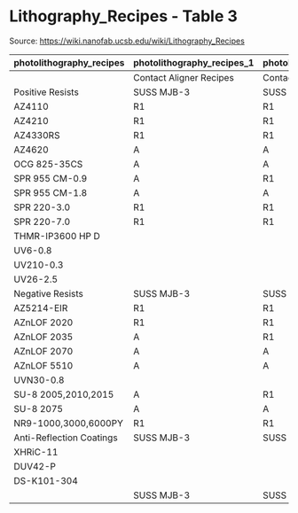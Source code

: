 # Lithography_Recipes - Table 3

Source: https://wiki.nanofab.ucsb.edu/wiki/Lithography_Recipes

| photolithography_recipes   | photolithography_recipes_1   | photolithography_recipes_2   | photolithography_recipes_3   | photolithography_recipes_4   | photolithography_recipes_5   | photolithography_recipes_6   |
|:---------------------------|:-----------------------------|:-----------------------------|:-----------------------------|:-----------------------------|:-----------------------------|:-----------------------------|
|                            | Contact Aligner Recipes      | Contact Aligner Recipes      | Stepper Recipes              | Stepper Recipes              | Stepper Recipes              | Direct-Write Litho. Recipes  |
| Positive Resists           | SUSS MJB-3                   | SUSS MA-6                    | Stepper 1 (GCA 6300)         | Stepper 2 (AutoStep 200)     | Stepper 3 (ASML DUV)         | MLA150 (Heidelberg)          |
| AZ4110                     | R1                           | R1                           | A                            | A                            |                              | R1                           |
| AZ4210                     | R1                           | R1                           | A                            | A                            |                              | A                            |
| AZ4330RS                   | R1                           | R1                           | A                            | A                            |                              | R1                           |
| AZ4620                     | A                            | A                            | A                            | A                            |                              | A                            |
| OCG 825-35CS               | A                            | A                            | A                            | A                            |                              | A                            |
| SPR 955 CM-0.9             | A                            | R1                           | R4                           | R5                           |                              | R4                           |
| SPR 955 CM-1.8             | A                            | A                            | R4                           | R4                           |                              | R4                           |
| SPR 220-3.0                | R1                           | R1                           | R4                           | R4                           |                              | R1                           |
| SPR 220-7.0                | R1                           | R1                           | R4                           | R4                           |                              | R1                           |
| THMR-IP3600 HP D           |                              |                              | A                            | A                            |                              | R1                           |
| UV6-0.8                    |                              |                              |                              |                              | R5                           |                              |
| UV210-0.3                  |                              |                              |                              |                              | R1                           |                              |
| UV26-2.5                   |                              |                              |                              |                              | A                            |                              |
| Negative Resists           | SUSS MJB-3                   | SUSS MA-6                    | Stepper 1 (GCA 6300)         | Stepper 2 (AutoStep 200)     | Stepper 3 (ASML DUV)         | MLA150 (Heidelberg)          |
| AZ5214-EIR                 | R1                           | R1                           | R1                           | R1                           |                              | R1                           |
| AZnLOF 2020                | R1                           | R1                           | R4                           | R4                           |                              | R4                           |
| AZnLOF 2035                | A                            | R1                           | A                            | A                            |                              | A                            |
| AZnLOF 2070                | A                            | A                            | R2                           | A                            |                              | A                            |
| AZnLOF 5510                | A                            | A                            | R1                           | R1                           |                              | A                            |
| UVN30-0.8                  |                              |                              |                              |                              | R6                           |                              |
| SU-8 2005,2010,2015        | A                            | R1                           | A                            | A                            |                              | A                            |
| SU-8 2075                  | A                            | A                            | A                            | A                            |                              | R1                           |
| NR9-1000,3000,6000PY       | R1                           | R1                           | A                            | R4                           |                              | A                            |
| Anti-Reflection Coatings   | SUSS MJB-3                   | SUSS MA-6                    | Stepper 1 (GCA 6300)         | Stepper 2 (AutoStep 200)     | Stepper 3 (ASML DUV)         | MLA150 (Heidelberg)          |
| XHRiC-11                   |                              |                              | A                            | A                            |                              | A                            |
| DUV42-P                    |                              |                              |                              |                              | R4                           |                              |
| DS-K101-304                |                              |                              |                              |                              | R4                           |                              |
|                            | SUSS MJB-3                   | SUSS MA-6                    | Stepper 1 (GCA 6300)         | Stepper 2 (AutoStep 200)     | Stepper 3 (ASML DUV)         | MLA150 (Heidelberg)          |
